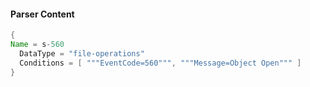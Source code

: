 #### Parser Content
```Java
{
Name = s-560
  DataType = "file-operations"
  Conditions = [ """EventCode=560""", """Message=Object Open""" ]
}
```